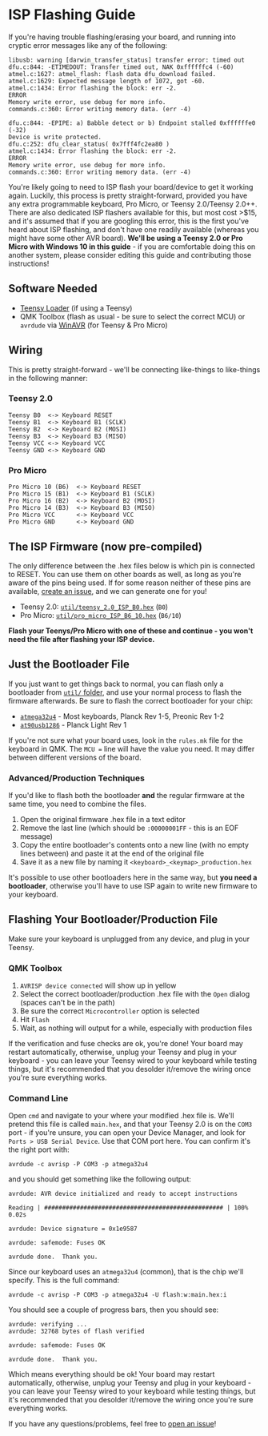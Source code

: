 # ISP Flashing Guide

If you're having trouble flashing/erasing your board, and running into cryptic error messages like any of the following:

    libusb: warning [darwin_transfer_status] transfer error: timed out
    dfu.c:844: -ETIMEDOUT: Transfer timed out, NAK 0xffffffc4 (-60)
    atmel.c:1627: atmel_flash: flash data dfu_download failed.
    atmel.c:1629: Expected message length of 1072, got -60.
    atmel.c:1434: Error flashing the block: err -2.
    ERROR
    Memory write error, use debug for more info.
    commands.c:360: Error writing memory data. (err -4)

    dfu.c:844: -EPIPE: a) Babble detect or b) Endpoint stalled 0xffffffe0 (-32)
    Device is write protected.
    dfu.c:252: dfu_clear_status( 0x7fff4fc2ea80 )
    atmel.c:1434: Error flashing the block: err -2.
    ERROR
    Memory write error, use debug for more info.
    commands.c:360: Error writing memory data. (err -4)

You're likely going to need to ISP flash your board/device to get it working again. Luckily, this process is pretty straight-forward, provided you have any extra programmable keyboard, Pro Micro, or Teensy 2.0/Teensy 2.0++. There are also dedicated ISP flashers available for this, but most cost >$15, and it's assumed that if you are googling this error, this is the first you've heard about ISP flashing, and don't have one readily available (whereas you might have some other AVR board). __We'll be using a Teensy 2.0 or Pro Micro with Windows 10 in this guide__ - if you are comfortable doing this on another system, please consider editing this guide and contributing those instructions!   

## Software Needed

* [Teensy Loader](https://www.pjrc.com/teensy/loader.html) (if using a Teensy)
* QMK Toolbox (flash as usual - be sure to select the correct MCU) or `avrdude` via [WinAVR](http://www.ladyada.net/learn/avr/setup-win.html) (for Teensy & Pro Micro)

## Wiring

This is pretty straight-forward - we'll be connecting like-things to like-things in the following manner:

### Teensy 2.0

    Teensy B0  <-> Keyboard RESET
    Teensy B1  <-> Keyboard B1 (SCLK)
    Teensy B2  <-> Keyboard B2 (MOSI)
    Teensy B3  <-> Keyboard B3 (MISO)
    Teensy VCC <-> Keyboard VCC
    Teensy GND <-> Keyboard GND
    
### Pro Micro

    Pro Micro 10 (B6)  <-> Keyboard RESET
    Pro Micro 15 (B1)  <-> Keyboard B1 (SCLK)
    Pro Micro 16 (B2)  <-> Keyboard B2 (MOSI)
    Pro Micro 14 (B3)  <-> Keyboard B3 (MISO)
    Pro Micro VCC      <-> Keyboard VCC
    Pro Micro GND      <-> Keyboard GND

## The ISP Firmware (now pre-compiled)

The only difference between the .hex files below is which pin is connected to RESET. You can use them on other boards as well, as long as you're aware of the pins being used. If for some reason neither of these pins are available, [create an issue](https://github.com/qmk/qmk_firmware/issues/new), and we can generate one for you!

* Teensy 2.0: [`util/teensy_2.0_ISP_B0.hex`](https://github.com/qmk/qmk_firmware/blob/master/util/teensy_2.0_ISP_B0.hex) (`B0`)
* Pro Micro: [`util/pro_micro_ISP_B6_10.hex`](https://github.com/qmk/qmk_firmware/blob/master/util/pro_mico_ISP_B6_10.hex) (`B6/10`)

**Flash your Teenys/Pro Micro with one of these and continue - you won't need the file after flashing your ISP device.**

## Just the Bootloader File

If you just want to get things back to normal, you can flash only a bootloader from [`util/` folder](https://github.com/qmk/qmk_firmware/tree/master/util), and use your normal process to flash the firmware afterwards. Be sure to flash the correct bootloader for your chip:

* [`atmega32u4`](https://github.com/qmk/qmk_firmware/blob/master/util/bootloader_atmega32u4_1_0_0.hex) - Most keyboards, Planck Rev 1-5, Preonic Rev 1-2
* [`at90usb1286`](https://github.com/qmk/qmk_firmware/blob/master/util/bootloader_at90usb128x_1_0_1.hex) - Planck Light Rev 1

If you're not sure what your board uses, look in the `rules.mk` file for the keyboard in QMK. The `MCU =` line will have the value you need. It may differ between different versions of the board.

### Advanced/Production Techniques

If you'd like to flash both the bootloader **and** the regular firmware at the same time, you need to combine the files. 

1. Open the original firmware .hex file in a text editor
2. Remove the last line (which should be `:00000001FF` - this is an EOF message)
3. Copy the entire bootloader's contents onto a new line (with no empty lines between) and paste it at the end of the original file
4. Save it as a new file by naming it `<keyboard>_<keymap>_production.hex`

It's possible to use other bootloaders here in the same way, but __you need a bootloader__, otherwise you'll have to use ISP again to write new firmware to your keyboard.

## Flashing Your Bootloader/Production File

Make sure your keyboard is unplugged from any device, and plug in your Teensy.

### QMK Toolbox

1. `AVRISP device connected` will show up in yellow
2. Select the correct bootloader/production .hex file with the `Open` dialog (spaces can't be in the path)
3. Be sure the correct `Microcontroller` option is selected
4. Hit `Flash`
5. Wait, as nothing will output for a while, especially with production files

If the verification and fuse checks are ok, you're done! Your board may restart automatically, otherwise, unplug your Teensy and plug in your keyboard - you can leave your Teensy wired to your keyboard while testing things, but it's recommended that you desolder it/remove the wiring once you're sure everything works.

### Command Line

Open `cmd` and navigate to your where your modified .hex file is. We'll pretend this file is called `main.hex`, and that your Teensy 2.0 is on the `COM3` port - if you're unsure, you can open your Device Manager, and look for `Ports > USB Serial Device`. Use that COM port here. You can confirm it's the right port with:

    avrdude -c avrisp -P COM3 -p atmega32u4

and you should get something like the following output:

    avrdude: AVR device initialized and ready to accept instructions

    Reading | ################################################## | 100% 0.02s

    avrdude: Device signature = 0x1e9587

    avrdude: safemode: Fuses OK

    avrdude done.  Thank you.

Since our keyboard uses an `atmega32u4` (common), that is the chip we'll specify. This is the full command:

    avrdude -c avrisp -P COM3 -p atmega32u4 -U flash:w:main.hex:i

You should see a couple of progress bars, then you should see:

    avrdude: verifying ...
    avrdude: 32768 bytes of flash verified

    avrdude: safemode: Fuses OK

    avrdude done.  Thank you.

Which means everything should be ok! Your board may restart automatically, otherwise, unplug your Teensy and plug in your keyboard - you can leave your Teensy wired to your keyboard while testing things, but it's recommended that you desolder it/remove the wiring once you're sure everything works.

If you have any questions/problems, feel free to [open an issue](https://github.com/qmk/qmk_firmware/issues/new)!
